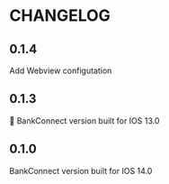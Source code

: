 #  CHANGELOG

## 0.1.4

Add Webview configutation


## 0.1.3

BankConnect version built for IOS 13.0


## 0.1.0

BankConnect version built for IOS 14.0
